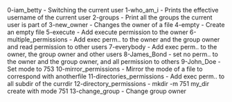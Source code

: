 0-iam_betty - Switching the current user
1-who_am_i - Prints the effective username of the current user
2-groups - Print all the groups the current user is part of
3-new_owner - Changes the owner of a file
4-empty - Create an empty file
5-execute - Add execute permission to the owner
6-multiple_permissions - Add exec perm.. to the owner and the group owner and read permission to other users
7-everybody - Add exec perm.. to the owner, the group owner and other users
8-James_Bond - set no perm.. to the owner and the group owner, and all permission to others
9-John_Doe - Set mode to 753
10-mirror_permissions - Mirror the mode of a file to correspond with anotherfile
11-directories_permissions - Add exec perm.. to all subdir of the currdir
12-directory_permissions - mkdir -m 751 my_dir create with mode 751
13-change_group - Change group owner
